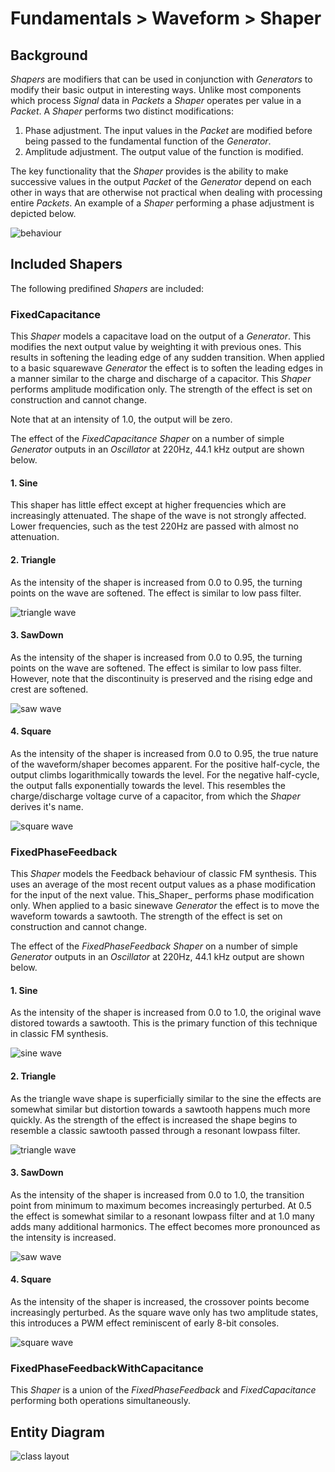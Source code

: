 # Fundamentals > Waveform > Shaper

## Background

_Shapers_ are modifiers that can be used in conjunction with _Generators_ to modify their basic output in interesting ways. Unlike most components which process _Signal_ data in _Packets_ a _Shaper_ operates per value in a _Packet_. A _Shaper_ performs two distinct modifications:

1. Phase adjustment. The input values in the _Packet_ are modified before being passed to the fundamental function of the _Generator_.
2. Amplitude adjustment. The output value of the function is modified.

The key functionality that the _Shaper_ provides is the ability to make successive values in the output _Packet_ of the _Generator_ depend on each other in ways that are otherwise not practical when dealing with processing entire _Packets_. An example of a _Shaper_ performing a phase adjustment is depicted below.

![behaviour](./images/waveform/shaper/behaviour.png)


## Included Shapers

The following predifined _Shapers_ are included:

### FixedCapacitance

This _Shaper_ models a capacitave load on the output of a _Generator_. This modifies the next output value by weighting it with previous ones. This results in softening the leading edge of any sudden transition. When applied to a basic squarewave _Generator_ the effect is to soften the leading edges in a manner similar to the charge and discharge of a capacitor. This _Shaper_ performs amplitude modification only. The strength of the effect is set on construction and cannot change.

Note that at an intensity of 1.0, the output will be zero.

The effect of the _FixedCapacitance_ _Shaper_ on a number of simple _Generator_ outputs in an _Oscillator_ at 220Hz, 44.1 kHz output are shown below.

#### 1. Sine
This shaper has little effect except at higher frequencies which are increasingly attenuated. The shape of the wave is not strongly affected. Lower frequencies, such as the test 220Hz are passed with almost no attenuation.

#### 2. Triangle
As the intensity of the shaper is increased from 0.0 to 0.95, the turning points on the wave are softened. The effect is similar to low pass filter.

![triangle wave](./images/waveform/shaper/TriangleCap.png)

#### 3. SawDown
As the intensity of the shaper is increased from 0.0 to 0.95, the turning points on the wave are softened. The effect is similar to low pass filter. However, note that the discontinuity is preserved and the rising edge and crest are softened.

![saw wave](./images/waveform/shaper/SawDownCap.png)

#### 4. Square
As the intensity of the shaper is increased from 0.0 to 0.95, the true nature of the waveform/shaper becomes apparent. For the positive half-cycle, the output climbs logarithmically towards the level. For the negative half-cycle, the output falls exponentially towards the level. This resembles the charge/discharge voltage curve of a capacitor, from which the _Shaper_ derives it's name.

![square wave](./images/waveform/shaper/SquareCap.png)

### FixedPhaseFeedback

This _Shaper_ models the Feedback behaviour of classic FM synthesis. This uses an average of the most recent output values as a phase modification for the input of the next value. This_Shaper_ performs phase modification only. When applied to a basic sinewave _Generator_ the effect is to move the waveform towards a sawtooth. The strength of the effect is set on construction and cannot change.

The effect of the _FixedPhaseFeedback_ _Shaper_ on a number of simple _Generator_ outputs in an _Oscillator_ at 220Hz, 44.1 kHz output are shown below.

#### 1. Sine
As the intensity of the shaper is increased from 0.0 to 1.0, the original wave distored towards a sawtooth. This is the primary function of this technique in classic FM synthesis.

![sine wave](./images/waveform/shaper/SinePhase.png)

#### 2. Triangle
As the triangle wave shape is superficially similar to the sine the effects are somewhat similar but distortion towards a sawtooth happens much more quickly. As the strength of the effect is increased the shape begins to resemble a classic sawtooth passed through a resonant lowpass filter.

![triangle wave](./images/waveform/shaper/TrianglePhase.png)

#### 3. SawDown
As the intensity of the shaper is increased from 0.0 to 1.0, the transition point from minimum to maximum becomes increasingly perturbed. At 0.5 the effect is somewhat similar to a resonant lowpass filter and at 1.0 many adds many additional harmonics. The effect becomes more pronounced as the intensity is increased.

![saw wave](./images/waveform/shaper/SawDownPhase.png)

#### 4. Square
As the intensity of the shaper is increased, the crossover points become increasingly perturbed. As the square wave only has two amplitude states, this introduces a PWM effect reminiscent of early 8-bit consoles.

![square wave](./images/waveform/shaper/SquarePhase.png)


### FixedPhaseFeedbackWithCapacitance

This _Shaper_ is a union of the _FixedPhaseFeedback_ and _FixedCapacitance_ performing both operations simultaneously.

## Entity Diagram

![class layout](./images/waveform/shaper/classes.png)
